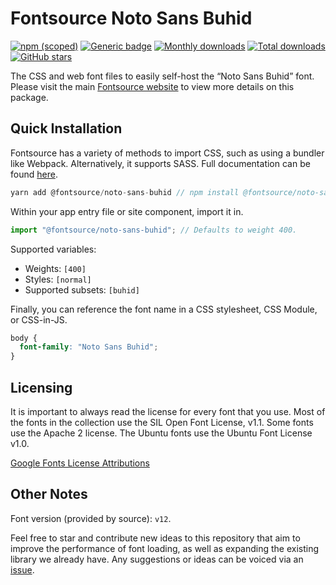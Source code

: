 # Fontsource Noto Sans Buhid

[![npm (scoped)](https://img.shields.io/npm/v/@fontsource/noto-sans-buhid?color=brightgreen)](https://www.npmjs.com/package/@fontsource/noto-sans-buhid) [![Generic badge](https://img.shields.io/badge/fontsource-passing-brightgreen)](https://github.com/fontsource/fontsource) [![Monthly downloads](https://badgen.net/npm/dm/@fontsource/noto-sans-buhid)](https://github.com/fontsource/fontsource) [![Total downloads](https://badgen.net/npm/dt/@fontsource/noto-sans-buhid)](https://github.com/fontsource/fontsource) [![GitHub stars](https://img.shields.io/github/stars/fontsource/fontsource.svg?style=social&label=Star)](https://github.com/fontsource/fontsource/stargazers)

The CSS and web font files to easily self-host the “Noto Sans Buhid” font. Please visit the main [Fontsource website](https://fontsource.org/fonts/noto-sans-buhid) to view more details on this package.

## Quick Installation

Fontsource has a variety of methods to import CSS, such as using a bundler like Webpack. Alternatively, it supports SASS. Full documentation can be found [here](https://fontsource.org/docs/introduction).

```javascript
yarn add @fontsource/noto-sans-buhid // npm install @fontsource/noto-sans-buhid
```

Within your app entry file or site component, import it in.

```javascript
import "@fontsource/noto-sans-buhid"; // Defaults to weight 400.
```

Supported variables:

- Weights: `[400]`
- Styles: `[normal]`
- Supported subsets: `[buhid]`

Finally, you can reference the font name in a CSS stylesheet, CSS Module, or CSS-in-JS.

```css
body {
  font-family: "Noto Sans Buhid";
}
```

## Licensing

It is important to always read the license for every font that you use.
Most of the fonts in the collection use the SIL Open Font License, v1.1. Some fonts use the Apache 2 license. The Ubuntu fonts use the Ubuntu Font License v1.0.

[Google Fonts License Attributions](https://fonts.google.com/attribution)

## Other Notes

Font version (provided by source): `v12`.

Feel free to star and contribute new ideas to this repository that aim to improve the performance of font loading, as well as expanding the existing library we already have. Any suggestions or ideas can be voiced via an [issue](https://github.com/fontsource/fontsource/issues).
